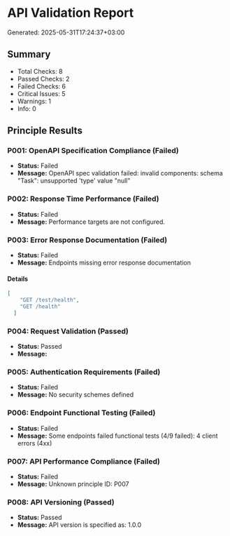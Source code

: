 # API Validation Report

Generated: 2025-05-31T17:24:37+03:00

## Summary

- Total Checks: 8
- Passed Checks: 2
- Failed Checks: 6
- Critical Issues: 5
- Warnings: 1
- Info: 0

## Principle Results

### P001: OpenAPI Specification Compliance (Failed)

- **Status:** Failed
- **Message:** OpenAPI spec validation failed: invalid components: schema "Task": unsupported 'type' value "null"

### P002: Response Time Performance (Failed)

- **Status:** Failed
- **Message:** Performance targets are not configured.

### P003: Error Response Documentation (Failed)

- **Status:** Failed
- **Message:** Endpoints missing error response documentation

#### Details

```json
[
    "GET /test/health",
    "GET /health"
  ]
```


### P004: Request Validation (Passed)

- **Status:** Passed
- **Message:** 

### P005: Authentication Requirements (Failed)

- **Status:** Failed
- **Message:** No security schemes defined

### P006: Endpoint Functional Testing (Failed)

- **Status:** Failed
- **Message:** Some endpoints failed functional tests (4/9 failed): 4 client errors (4xx)

### P007: API Performance Compliance (Failed)

- **Status:** Failed
- **Message:** Unknown principle ID: P007

### P008: API Versioning (Passed)

- **Status:** Passed
- **Message:** API version is specified as: 1.0.0

